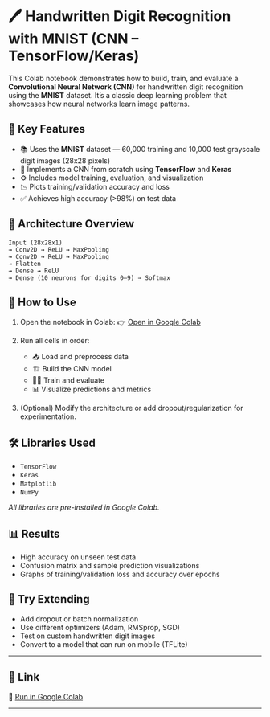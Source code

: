 # 🖊️ Handwritten Digit Recognition with MNIST (CNN – TensorFlow/Keras)

This Colab notebook demonstrates how to build, train, and evaluate a **Convolutional Neural Network (CNN)** for handwritten digit recognition using the **MNIST** dataset. It’s a classic deep learning problem that showcases how neural networks learn image patterns.

## 📌 Key Features

* 📚 Uses the **MNIST** dataset — 60,000 training and 10,000 test grayscale digit images (28x28 pixels)
* 🧠 Implements a CNN from scratch using **TensorFlow** and **Keras**
* ⚙️ Includes model training, evaluation, and visualization
* 📉 Plots training/validation accuracy and loss
* ✅ Achieves high accuracy (>98%) on test data

## 🧱 Architecture Overview

```text
Input (28x28x1)
→ Conv2D → ReLU → MaxPooling
→ Conv2D → ReLU → MaxPooling
→ Flatten
→ Dense → ReLU
→ Dense (10 neurons for digits 0–9) → Softmax
```

## 🚀 How to Use

1. Open the notebook in Colab:
   👉 [Open in Google Colab](https://colab.research.google.com/drive/1LGwlSfBBk-q01ab8YpCo1PTIbxwuUP85?usp=sharing)

2. Run all cells in order:

   * 📥 Load and preprocess data
   * 🏗️ Build the CNN model
   * 🏋️‍♂️ Train and evaluate
   * 📊 Visualize predictions and metrics

3. (Optional) Modify the architecture or add dropout/regularization for experimentation.

## 🛠️ Libraries Used

* `TensorFlow`
* `Keras`
* `Matplotlib`
* `NumPy`

*All libraries are pre-installed in Google Colab.*

## 📊 Results

* High accuracy on unseen test data
* Confusion matrix and sample prediction visualizations
* Graphs of training/validation loss and accuracy over epochs

## 📌 Try Extending

* Add dropout or batch normalization
* Use different optimizers (Adam, RMSprop, SGD)
* Test on custom handwritten digit images
* Convert to a model that can run on mobile (TFLite)

---

## 🔗 Link

📘 [Run in Google Colab](https://colab.research.google.com/drive/1LGwlSfBBk-q01ab8YpCo1PTIbxwuUP85?usp=sharing)

---
